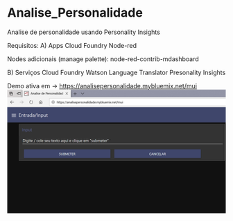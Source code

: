 # Analise_Personalidade
Analise de personalidade usando Personality Insights


Requisitos:
A) Apps Cloud Foundry
Node-red

Nodes adicionais (manage palette):
node-red-contrib-mdashboard


B) Serviços Cloud Foundry
Watson Language Translator
Presonality Insights


Demo ativa em -> https://analisepersonalidade.mybluemix.net/mui
![alt text](https://github.com/afgaspar2012/Analise_Personalidade/blob/master/AP.png)

